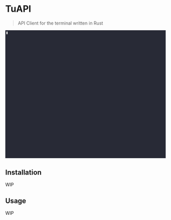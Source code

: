# TuAPI

> API Client for the terminal written in Rust

![Demo](./assets/demo.gif)

## Installation

WIP

## Usage

WIP

